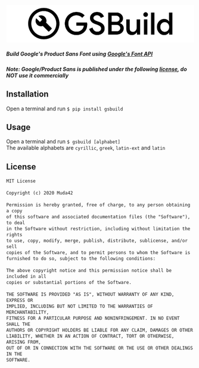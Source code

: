 ![gsbuild](https://raw.githubusercontent.com/Muda42/gsbuild/master/gsbuild.png)

##### Build Google's Product Sans Font using [Google's Font API](https://fonts.googleapis.com/css?family=Product+Sans:100,100i,300,300i,400,400i,500,500i,700,700i,900,900i)

##### Note: Google/Product Sans is published under the following [license](https://fonts.google.com/license/googlerestricted), do NOT use it commercially

## Installation
Open a terminal and run `$ pip install gsbuild`

## Usage
Open a terminal and run `$ gsbuild [alphabet]`  
The available alphabets are `cyrillic`, `greek`, `latin-ext` and `latin`

## License
```
MIT License

Copyright (c) 2020 Muda42

Permission is hereby granted, free of charge, to any person obtaining a copy
of this software and associated documentation files (the "Software"), to deal
in the Software without restriction, including without limitation the rights
to use, copy, modify, merge, publish, distribute, sublicense, and/or sell
copies of the Software, and to permit persons to whom the Software is
furnished to do so, subject to the following conditions:

The above copyright notice and this permission notice shall be included in all
copies or substantial portions of the Software.

THE SOFTWARE IS PROVIDED "AS IS", WITHOUT WARRANTY OF ANY KIND, EXPRESS OR
IMPLIED, INCLUDING BUT NOT LIMITED TO THE WARRANTIES OF MERCHANTABILITY,
FITNESS FOR A PARTICULAR PURPOSE AND NONINFRINGEMENT. IN NO EVENT SHALL THE
AUTHORS OR COPYRIGHT HOLDERS BE LIABLE FOR ANY CLAIM, DAMAGES OR OTHER
LIABILITY, WHETHER IN AN ACTION OF CONTRACT, TORT OR OTHERWISE, ARISING FROM,
OUT OF OR IN CONNECTION WITH THE SOFTWARE OR THE USE OR OTHER DEALINGS IN THE
SOFTWARE.